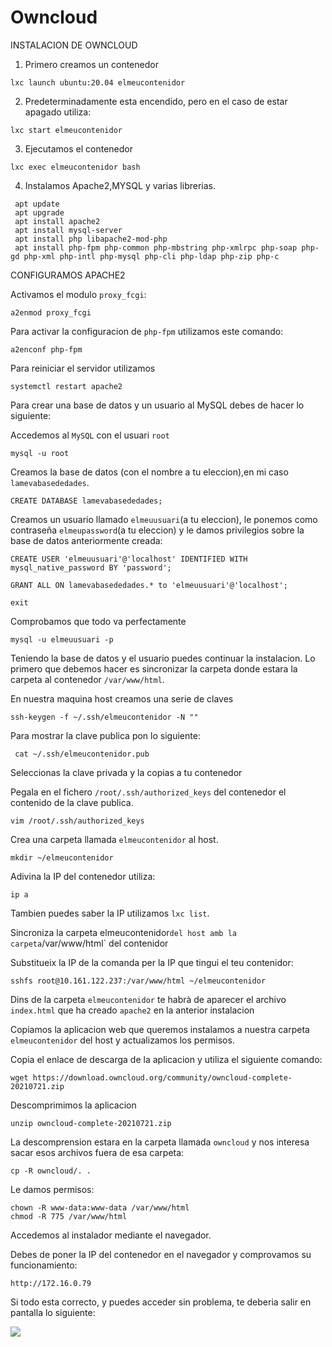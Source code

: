 # Owncloud

INSTALACION DE OWNCLOUD

1. Primero creamos un contenedor

~~~
lxc launch ubuntu:20.04 elmeucontenidor
~~~

2. Predeterminadamente esta encendido, pero en el caso de estar apagado utiliza:

~~~
lxc start elmeucontenidor
~~~

3. Ejecutamos el contenedor

~~~
lxc exec elmeucontenidor bash
~~~


4. Instalamos Apache2,MYSQL y varias librerias.

~~~
 apt update
 apt upgrade
 apt install apache2
 apt install mysql-server
 apt install php libapache2-mod-php
 apt install php-fpm php-common php-mbstring php-xmlrpc php-soap php-gd php-xml php-intl php-mysql php-cli php-ldap php-zip php-c
~~~

CONFIGURAMOS APACHE2

Activamos el modulo ``proxy_fcgi``:

~~~
a2enmod proxy_fcgi
~~~

Para activar la configuracion de `php-fpm` utilizamos este comando:

~~~
a2enconf php-fpm
~~~


Para reiniciar el servidor utilizamos

~~~
systemctl restart apache2
~~~

Para crear una base de datos y un usuario al MySQL debes de hacer lo siguiente:

Accedemos al ``MySQL`` con  el usuari ``root``

~~~
mysql -u root
~~~

Creamos la base de datos (con el nombre a tu eleccion),en mi caso ``lamevabasededades``.

~~~
CREATE DATABASE lamevabasededades;
~~~

Creamos un usuario llamado ``elmeuusuari``(a tu eleccion), le ponemos como contraseña ``elmeupassword``(a tu eleccion) y le damos privilegios sobre la base de datos anteriormente creada:

~~~
CREATE USER 'elmeuusuari'@'localhost' IDENTIFIED WITH mysql_native_password BY 'password';
~~~

~~~
GRANT ALL ON lamevabasededades.* to 'elmeuusuari'@'localhost';
~~~

~~~
exit
~~~

Comprobamos que todo va perfectamente

~~~
mysql -u elmeuusuari -p
~~~

Teniendo la base de datos y el usuario puedes continuar la instalacion. Lo primero que debemos hacer es sincronizar la carpeta donde estara la carpeta al contenedor ``/var/www/html``.

En nuestra maquina host creamos una serie de claves

~~~
ssh-keygen -f ~/.ssh/elmeucontenidor -N ""
~~~

Para mostrar la clave publica pon lo siguiente:

~~~
 cat ~/.ssh/elmeucontenidor.pub
~~~


Seleccionas la clave privada y la copias a tu contenedor



Pegala en el fichero ``/root/.ssh/authorized_keys`` del contenedor el contenido de la clave publica.

~~~
vim /root/.ssh/authorized_keys
~~~

Crea una carpeta llamada ``elmeucontenidor`` al host.

~~~
mkdir ~/elmeucontenidor
~~~

Adivina la IP del contenedor utiliza:

~~~
ip a
~~~

Tambien puedes saber la IP utilizamos ``lxc list``.

Sincroniza la carpeta elmeucontenidor` del host amb la carpeta `/var/www/html` del contenidor

Substitueix la IP de la comanda per la IP que tingui el teu contenidor:

```console
sshfs root@10.161.122.237:/var/www/html ~/elmeucontenidor
```

Dins de la carpeta ``elmeucontenidor`` te habrà de aparecer  el archivo ``index.html`` que ha creado ``apache2`` en la anterior instalacion


 Copiamos la aplicacion web que queremos instalamos a nuestra carpeta ``elmeucontenidor`` del host y actualizamos los permisos.

Copia el enlace de descarga de la aplicacion y utiliza el siguiente comando:

~~~
wget https://download.owncloud.org/community/owncloud-complete-20210721.zip
~~~

Descomprimimos la aplicacion

~~~
unzip owncloud-complete-20210721.zip
~~~

La descomprension estara en la carpeta llamada ``owncloud`` y nos interesa sacar esos archivos fuera de esa carpeta:

~~~
cp -R owncloud/. .
~~~


Le damos permisos:

~~~
chown -R www-data:www-data /var/www/html
chmod -R 775 /var/www/html
~~~

Accedemos al instalador mediante el navegador.

Debes de poner la IP del contenedor en el navegador y comprovamos su funcionamiento:

~~~
http://172.16.0.79
~~~

Si todo esta correcto, y puedes acceder sin problema, te deberia salir en pantalla lo siguiente:

![](/Manuales/Owncloud/IMAGENES/ultimopaso.png)
